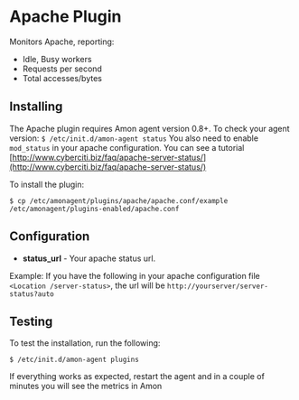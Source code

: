 # Apache Plugin


Monitors Apache, reporting:

- Idle, Busy workers
- Requests per second
- Total accesses/bytes

## Installing

The Apache plugin requires Amon agent version 0.8+. To check your agent version: `$ /etc/init.d/amon-agent status`
You also need to enable `mod_status` in your apache configuration. You can see a tutorial [http://www.cyberciti.biz/faq/apache-server-status/](http://www.cyberciti.biz/faq/apache-server-status/)

To install the plugin:


    $ cp /etc/amonagent/plugins/apache/apache.conf/example /etc/amonagent/plugins-enabled/apache.conf


## Configuration

* **status_url** - Your apache status url.

Example: If you have the following in your apache configuration file `<Location /server-status>`, the url will be
`http://yourserver/server-status?auto`

## Testing

To test the installation, run the following:


    $ /etc/init.d/amon-agent plugins 
    
    
If everything works as expected, restart the agent and in a couple of minutes you will see the metrics in Amon 
